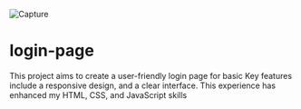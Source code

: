 ![Capture](https://github.com/user-attachments/assets/c873bdc0-93e4-4a4e-bace-00ac7d1733a4)
# login-page
This project aims to create a user-friendly login page for basic Key features include a responsive design, and a clear interface. This experience has enhanced my HTML, CSS, and JavaScript skills
